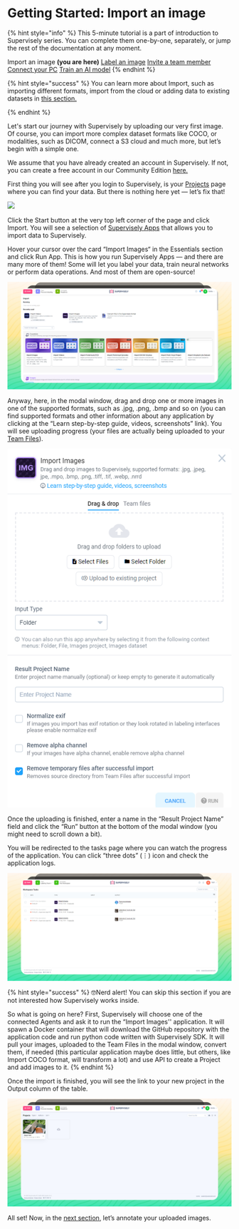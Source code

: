 # Getting Started: Import an image

{% hint style="info" %}
This 5-minute tutorial is a part of introduction to Supervisely series. You can complete them one-by-one, separately, or jump the rest of the documentation at any moment.

Import an image **(you are here)**
[Label an image](../labeling/images/README.md)
[Invite a team member](../collaboration/members.md)
[Connect your PC](../getting-started/connect-your-computer/README.md)
[Train an AI model](../neural-networks/custom-nn/custom-nn.md)
{% endhint %}

{% hint style="success" %}
You can learn more about Import, such as importing different formats, import from the cloud or adding data to existing datasets in [this section.](../data-organization/import/import/import.md)

{% endhint %}

Let's start our journey with Supervisely by uploading our very first image. Of course, you can import more complex dataset formats like COCO, or modalities, such as DICOM, connect a S3 cloud and much more, but let’s begin with a simple one.

We assume that you have already created an account in Supervisely. If not, you can create a free account in our Community Edition [here.](https://app.supervisely.com/signup)

First thing you will see after you login to Supervisely, is your [Projects](../data-organization/project/projects.md) page where you can find your data. But there is nothing here yet — let’s fix that!

![](ecosystem-project.png)

Click the Start button at the very top left corner of the page and click Import. You will see a selection of [Supervisely Apps](https://dev.supervise.ly/import/apps) that allows you to import data to Supervisely.


Hover your cursor over the card “Import Images“ in the Essentials section and click Run App. This is how you run Supervisely Apps — and there are many more of them! Some will let you label your data, train neural networks or perform data operations. And most of them are open-source!

![](../ecosystem/ecosystem-import-apps.png)

Anyway, here, in the modal window, drag and drop one or more images in one of the supported formats, such as .jpg, .png, .bmp and so on (you can find supported formats and other information about any application by clicking at the “Learn step-by-step guide, videos, screenshots” link). You will see uploading progress (your files are actually being uploaded to your [Team Files](../data-organization/team-files/README.md)).

![](../ecosystem/ecosystem-import-modal.png)

Once the uploading is finished, enter a name in the “Result Project Name” field and click the “Run” button at the bottom of the modal window (you might need to scroll down a bit).

You will be redirected to the tasks page where you can watch the progress of the application. You can click “three dots” (⋮) icon and check the application logs.

![](../ecosystem/ecosystem-tasks.png)


{% hint style="success" %}
🤓Nerd alert! You can skip this section if you are not interested how Supervisely works inside.

So what is going on here? First, Supervisely will choose one of the connected Agents and ask it to run the “Import Images'' application. It will spawn a Docker container that will download the GitHub repository with the application code and run python code written with Supervisely SDK. It will pull your images, uploaded to the Team Files in the modal window, convert them, if needed (this particular application maybe does little, but others, like Import COCO format, will transform a lot) and use API to create a Project and add images to it.
{% endhint %}

Once the import is finished, you will see the link to your new project in the Output column of the table.

![](../ecosystem/ecosystem-project-page.png)


All set! Now, in the [next section](Getting-Started-Annotate.md), let’s annotate your uploaded images.


